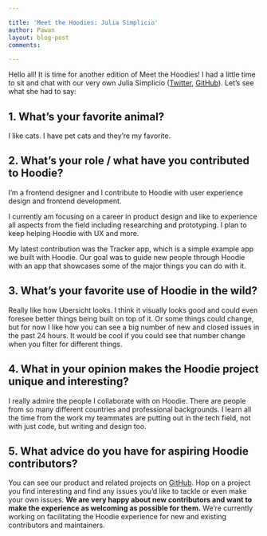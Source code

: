 ```yaml
---

title: 'Meet the Hoodies: Julia Simplicio'
author: Pawan
layout: blog-post
comments:

---
```


Hello all! It is time for another edition of Meet the Hoodies! I had a little time to sit and chat with our very own Julia Simplicio ([Twitter](https://twitter.com/jlsmp), [GitHub](https://github.com/jsimplicio)). Let’s see what she had to say:

## 1. What’s your favorite animal?

I like cats. I have pet cats and they’re my favorite.

## 2. What’s your role / what have you contributed to Hoodie?

I’m a frontend designer and I contribute to Hoodie with user experience design and frontend development.

I currently am focusing on a career in product design and like to experience all aspects from the field including researching and prototyping. I plan to keep helping Hoodie with UX and more.

My latest contribution was the Tracker app, which is a simple example app we built with Hoodie. Our goal was to guide new people through Hoodie with an app that showcases some of the major things you can do with it.

## 3. What’s your favorite use of Hoodie in the wild?

Really like how Ubersicht looks. I think it visually looks good and could even foresee better things being built on top of it. Or some things could change, but for now I like how you can see a big number of new and closed issues in the past 24 hours. It would be cool if you could see that number change when you filter for different things.

## 4. What in your opinion makes the Hoodie project unique and interesting?

I really admire the people I collaborate with on Hoodie. There are people from so many different countries and professional backgrounds. I learn all the time from the work my teammates are putting out in the tech field, not with just code, but writing and design too.

## 5. What advice do you have for aspiring Hoodie contributors?

You can see our product and related projects on [GitHub](https://github.com/hoodiehq). Hop on a project you find interesting and find any issues you’d like to tackle or even make your own issues. __We are very happy about new contributors and want to make the experience as welcoming as possible for them.__ We’re currently working on facilitating the Hoodie experience for new and existing contributors and maintainers.
